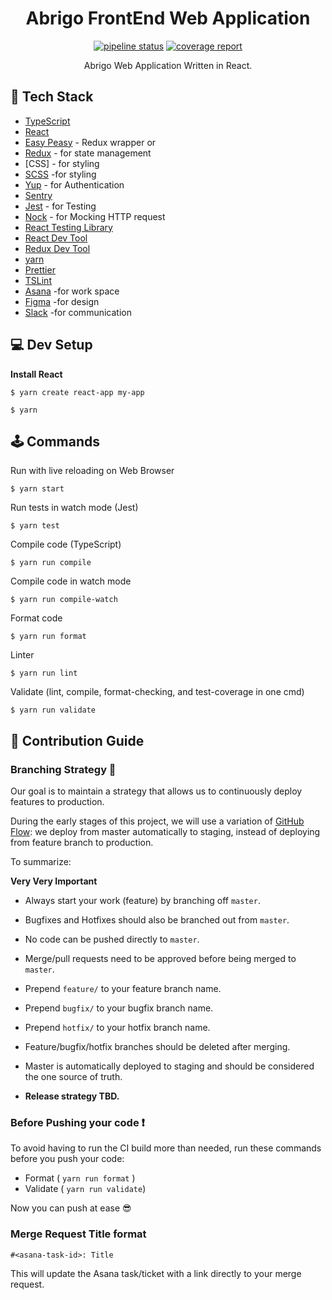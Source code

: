 <div align="center">

# Abrigo FrontEnd Web Application

[![pipeline status](https://gitlab.com/guiker-dev/mobile-app/badges/master/pipeline.svg?style=flat-square)](https://gitlab.com/guiker-dev/mobile-app/commits/master)
[![coverage report](https://gitlab.com/guiker-dev/mobile-app/badges/master/coverage.svg?style=flat-square)](https://gitlab.com/guiker-dev/mobile-app/commits/master)

Abrigo Web Application
Written in React.

</div>

## 🧰 Tech Stack

- [TypeScript](https://www.typescriptlang.org/docs/home.html)
- [React](https://reactjs.org)
- [Easy Peasy](https://easy-peasy.now.sh/) - Redux wrapper or
- [Redux](https://redux.js.org) - for state management
- [CSS] - for styling
- [SCSS](https://sass-lang.com) -for styling
- [Yup](https://github.com/jquense/yup) - for Authentication
- [Sentry](https://sentry.io/organizations/guiker/issues/?project=1526634)
- [Jest](https://jestjs.io/en/) - for Testing
- [Nock](https://github.com/nock/nock) - for Mocking HTTP request
- [React Testing Library](https://github.com/testing-library/react-testing-library)
- [React Dev Tool](https://chrome.google.com/webstore/detail/react-developer-tools/fmkadmapgofadopljbjfkapdkoienihi?hl=en)
- [Redux Dev Tool](https://chrome.google.com/webstore/detail/redux-devtools/lmhkpmbekcpmknklioeibfkpmmfibljd?hl=en)
- [yarn](https://yarnpkg.com/lang/en/)
- [Prettier](https://prettier.io/)
- [TSLint](https://palantir.github.io/tslint/)
- [Asana](https://asana.com) -for work space
- [Figma](https://www.figma.com) -for design
- [Slack](https://slack.com/intl/en-ca/) -for communication

## 💻 Dev Setup

**Install React**

```shell
$ yarn create react-app my-app

$ yarn
```

## 🕹️ Commands

Run with live reloading on Web Browser

```shell
$ yarn start
```

Run tests in watch mode (Jest)

```shell
$ yarn test
```

Compile code (TypeScript)

```shell
$ yarn run compile
```

Compile code in watch mode

```shell
$ yarn run compile-watch
```

Format code

```shell
$ yarn run format
```

Linter

```shell
$ yarn run lint
```

Validate (lint, compile, format-checking, and test-coverage in one cmd)

```shell
$ yarn run validate
```

## 📔 Contribution Guide

### Branching Strategy 🌿

Our goal is to maintain a strategy that allows us to continuously deploy features to production.

During the early stages of this project, we will use a variation of [GitHub Flow](https://guides.github.com/introduction/flow/): we deploy from master automatically to staging, instead of deploying from feature branch to production.

To summarize:

**Very Very Important**

- Always start your work (feature) by branching off `master`.
- Bugfixes and Hotfixes should also be branched out from `master`.
- No code can be pushed directly to `master`.
- Merge/pull requests need to be approved before being merged to `master`.
- Prepend `feature/` to your feature branch name.
- Prepend `bugfix/` to your bugfix branch name.
- Prepend `hotfix/` to your hotfix branch name.
- Feature/bugfix/hotfix branches should be deleted after merging.
- Master is automatically deployed to staging and should be considered the one source of truth.

- **Release strategy TBD.**

### Before Pushing your code ❗

To avoid having to run the CI build more than needed, run these commands before you push your code:

- Format ( `yarn run format` )
- Validate ( `yarn run validate`)

Now you can push at ease 😎

### Merge Request Title format

`#<asana-task-id>: Title`

This will update the Asana task/ticket with a link directly to your merge request.
